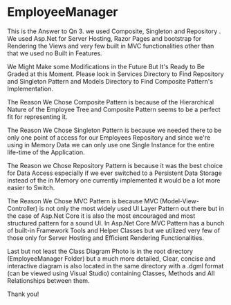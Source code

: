 # EmployeeManager

This is the Answer to Qn 3. we used Composite, Singleton and Repository . We used Asp.Net
for Server Hosting, Razor Pages and bootstrap for Rendering the Views and very few built in MVC functionalities 
other than that we used no Built in Features.

We Might Make some Modifications in the Future But It's Ready to Be Graded at this Moment. Please look in Services
Directory to Find Repository and Singleton Pattern and Models Directory to Find Composite Pattern's Implementation.

The Reason We Chose Composite Pattern is because of the Hierarchical Nature of the Employee Tree and Composite Pattern seems to be a perfect fit for representing it.

The Reason We Chose Singleton Pattern is because we needed there to be only one point of access for our Employees Repository and since we're using in Memory Data we can only use one Single Instance for the entire life-time of the Application.

The Reason we Chose Repository Pattern is because it was the best choice for Data Access especially if we ever switched to a Persistent Data Storage instead of the in Memory one currently implemented it would be a lot more easier to Switch.

The Reason We Chose MVC Pattern is because MVC (Model-View-Controller) is not only the most widely used UI Layer Pattern out there but in the case of Asp.Net Core it is also the most encouraged and most structured pattern for a sound UI. In Asp.Net Core MVC Pattern has a bunch of built-in Framework Tools and Helper Classes but we utilized very few of those only for Server Hosting and Efficient Rendering Functionalities.

Last but not least the Class Diagram Photo is in the root directory (EmployeeManager Folder) but a much more detailed, Clear, concise and interactive diagram is also located in the same directory with a .dgml format (can be viewed using Visual Studio) containing Classes, Methods and All Relationships between them.

Thank you!
